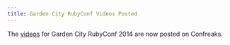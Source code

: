 ```yaml
---
title: Garden City RubyConf Videos Posted
---
```


The [videos][] for Garden City RubyConf 2014 are now posted on Confreaks.

[videos]: http://www.confreaks.com/events/gardencityruby
